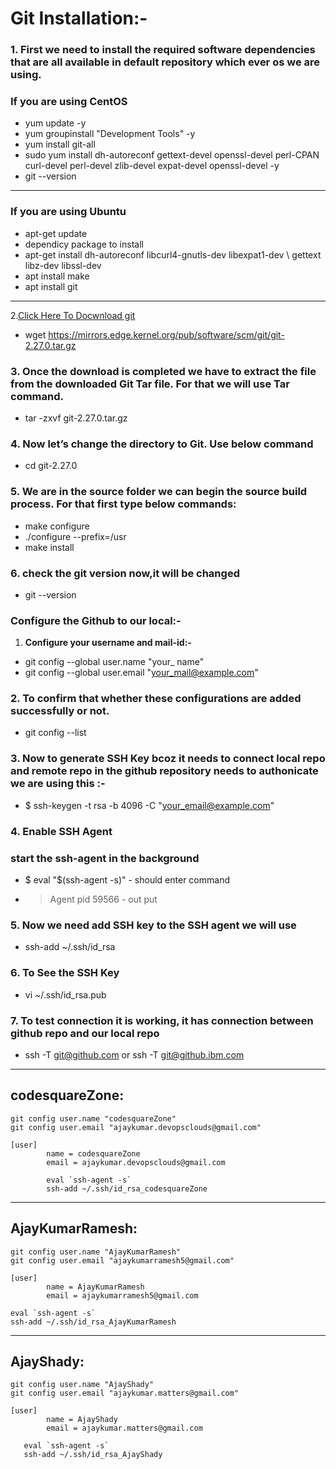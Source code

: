# Git Installation:-

### 1. First we need to install the required software dependencies that are all available in default repository which ever os we are using.


### If you are using CentOS

- yum update -y 
- yum groupinstall "Development Tools" -y
- yum install git-all
- sudo yum install dh-autoreconf gettext-devel openssl-devel perl-CPAN curl-devel perl-devel zlib-devel expat-devel openssl-devel -y
- git --version

--- 

### If you are using Ubuntu

- apt-get update
-  dependicy package to install
- apt-get install dh-autoreconf libcurl4-gnutls-dev libexpat1-dev \ gettext libz-dev libssl-dev
- apt install make
- apt install git

--- 


2.[Click Here To Docwnload git](https://mirrors.edge.kernel.org/pub/software/scm/git/)

-  wget https://mirrors.edge.kernel.org/pub/software/scm/git/git-2.27.0.tar.gz


### 3. Once the download is completed we have to extract the file from the downloaded Git Tar file. For that we will use Tar command.

- tar -zxvf git-2.27.0.tar.gz 


### 4. Now let’s change the directory to Git. Use below command

- cd git-2.27.0


### 5. We are in the source folder we can begin the source build process. For that first type below commands:


- make configure
- ./configure --prefix=/usr
-  make install


### 6. check the git version now,it will be changed

- git --version


### Configure the Github to our local:-

1. **Configure your username and mail-id:-**


- git config --global user.name "your_ name"
- git config --global user.email "your_mail@example.com"


### 2. To confirm that whether these configurations are added successfully or not.

- git config --list


### 3. Now to generate SSH Key bcoz it needs to connect local repo and remote repo in the github repository needs to authonicate we are using this :-

- $ ssh-keygen -t rsa -b 4096 -C "your_email@example.com"


### 4. Enable SSH Agent

### start the ssh-agent in the background
- $ eval "$(ssh-agent -s)" - should enter command 
- > Agent pid 59566 - out put


### 5. Now we need add SSH key to the SSH agent we will use

- ssh-add ~/.ssh/id_rsa


### 6. To See the SSH Key

- vi ~/.ssh/id_rsa.pub 

### 7. To test connection it is working, it has connection between github repo and our local repo

- ssh -T git@github.com or ssh -T git@github.ibm.com
---

## codesquareZone:

```
git config user.name "codesquareZone"
git config user.email "ajaykumar.devopsclouds@gmail.com"

[user]
        name = codesquareZone
        email = ajaykumar.devopsclouds@gmail.com

        eval `ssh-agent -s`
        ssh-add ~/.ssh/id_rsa_codesquareZone
```
---

## AjayKumarRamesh:

```
git config user.name "AjayKumarRamesh"
git config user.email "ajaykumarramesh5@gmail.com"

[user]
        name = AjayKumarRamesh
        email = ajaykumarramesh5@gmail.com

eval `ssh-agent -s`
ssh-add ~/.ssh/id_rsa_AjayKumarRamesh
```
---

## AjayShady:

```
git config user.name "AjayShady"
git config user.email "ajaykumar.matters@gmail.com"

[user]
        name = AjayShady
        email = ajaykumar.matters@gmail.com

   eval `ssh-agent -s`
   ssh-add ~/.ssh/id_rsa_AjayShady
```

